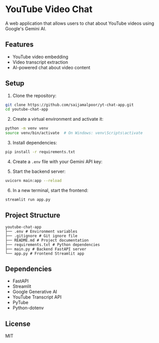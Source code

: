 # YouTube Video Chat 

A web application that allows users to chat about YouTube videos using Google's Gemini AI.

## Features

- YouTube video embedding
- Video transcript extraction
- AI-powered chat about video content


## Setup

1. Clone the repository:
```bash
git clone https://github.com/saijamalpoor/yt-chat-app.git
cd youtube-chat-app
```

2. Create a virtual environment and activate it:
```bash
python -m venv venv
source venv/bin/activate  # On Windows: venv\Scripts\activate
```

3. Install dependencies:
```bash
pip install -r requirements.txt
```

4. Create a `.env` file with your Gemini API key:


5. Start the backend server:
```bash
uvicorn main:app --reload
```

6. In a new terminal, start the frontend:
```bash
streamlit run app.py
```

## Project Structure

```text
youtube-chat-app
├── .env # Environment variables
├── .gitignore # Git ignore file
├── README.md # Project documentation
├── requirements.txt # Python dependencies
├── main.py # Backend FastAPI server
└── app.py # Frontend Streamlit app
```

## Dependencies

- FastAPI
- Streamlit
- Google Generative AI
- YouTube Transcript API
- PyTube
- Python-dotenv

## License

MIT

